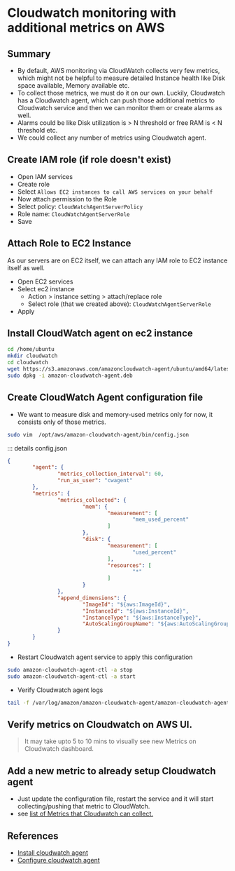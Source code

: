 # Cloudwatch monitoring with additional metrics on AWS

## Summary

- By default, AWS monitoring via CloudWatch collects very few metrics, which might not be helpful to measure detailed Instance health like Disk space available, Memory available etc.
- To collect those metrics, we must do it on our own. Luckily, Cloudwatch has a Cloudwatch agent, which can push those additional metrics to Cloudwatch service and then we can monitor them or create alarms as well. 
- Alarms could be like Disk utilization is > N threshold or free RAM is < N threshold etc. 
- We could collect any number of metrics using Cloudwatch agent.

## Create IAM role (if role doesn't exist)

- Open IAM services
- Create role
- Select `Allows EC2 instances to call AWS services on your behalf`
- Now attach permission to the Role
- Select policy: `CloudWatchAgentServerPolicy`
- Role name: `CloudWatchAgentServerRole`
- Save

## Attach Role to EC2 Instance

As our servers are on EC2 itself, we can attach any IAM role to EC2 instance itself as well.

- Open EC2 services
- Select ec2 instance
    - Action > instance setting > attach/replace role
    - Select role (that we created above): `CloudWatchAgentServerRole`
- Apply

## Install CloudWatch agent on ec2 instance

```bash
cd /home/ubuntu
mkdir cloudwatch
cd cloudwatch
wget https://s3.amazonaws.com/amazoncloudwatch-agent/ubuntu/amd64/latest/amazon-cloudwatch-agent.deb
sudo dpkg -i amazon-cloudwatch-agent.deb
```

## Create CloudWatch Agent configuration file

- We want to measure disk and memory-used metrics only for now, it consists only of those metrics.

```bash
sudo vim  /opt/aws/amazon-cloudwatch-agent/bin/config.json
```

::: details config.json

```json
{
        "agent": {
                "metrics_collection_interval": 60,
                "run_as_user": "cwagent"
        },
        "metrics": {
                "metrics_collected": {
                        "mem": {
                                "measurement": [
                                        "mem_used_percent"
                                ]
                        },
                        "disk": {
                                "measurement": [
                                        "used_percent"
                                ],
                                "resources": [
                                        "*"
                                ]
                        }
                },
                "append_dimensions": {
                        "ImageId": "${aws:ImageId}",
                        "InstanceId": "${aws:InstanceId}",
                        "InstanceType": "${aws:InstanceType}",
                        "AutoScalingGroupName": "${aws:AutoScalingGroupName}"
                }
        }
}
```

- Restart Cloudwatch agent service to apply this configuration

```bash
sudo amazon-cloudwatch-agent-ctl -a stop
sudo amazon-cloudwatch-agent-ctl -a start
```

- Verify Cloudwatch agent logs

```bash
tail -f /var/log/amazon/amazon-cloudwatch-agent/amazon-cloudwatch-agent.log 
```

## Verify metrics on Cloudwatch on AWS UI.

> It may take upto 5 to 10 mins to visually see new Metrics on Cloudwatch dashboard.

## Add a new metric to already setup Cloudwatch agent

- Just update the configuration file, restart the service and it will start collecting/pushing that metric to CloudWatch.
- see [list of Metrics that Cloudwatch can collect.](https://docs.aws.amazon.com/AmazonCloudWatch/latest/monitoring/metrics-collected-by-CloudWatch-agent.html)

## References
- [Install cloudwatch agent](https://docs.aws.amazon.com/AmazonCloudWatch/latest/monitoring/download-cloudwatch-agent-commandline.html)
- [Configure cloudwatch agent](https://docs.aws.amazon.com/AmazonCloudWatch/latest/monitoring/create-cloudwatch-agent-configuration-file-wizard.html)
